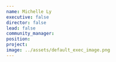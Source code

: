 ```yaml
---
name: Michelle Ly
executive: false
director: false
lead: false
community_manager: 
position:  
project:  
image: ../assets/default_exec_image.png
---
```

